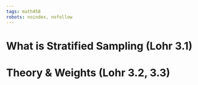 ```yaml
---
tags: math458 
robots: noindex, nofollow 
---
```




# What is Stratified Sampling (Lohr 3.1)



# Theory & Weights (Lohr 3.2, 3.3)


